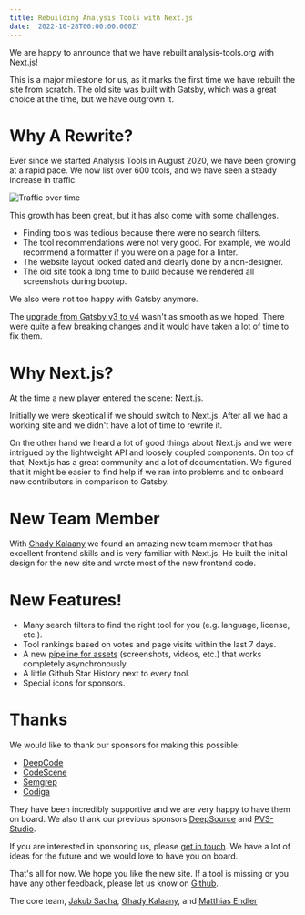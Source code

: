 ```yaml
---
title: Rebuilding Analysis Tools with Next.js
date: '2022-10-28T00:00:00.000Z'
---
```


We are happy to announce that we have rebuilt analysis-tools.org with Next.js!

This is a major milestone for us, as it marks the first time we have rebuilt the
site from scratch. The old site was built with Gatsby, which was a great choice
at the time, but we have outgrown it.

# Why A Rewrite?

Ever since we started Analysis Tools in August 2020, we have been growing at a rapid pace.
We now list over 600 tools, and we have seen a steady increase in traffic.

![Traffic over time](/assets/images/blog/traffic.jpg)

This growth has been great, but it has also come with some challenges.

-   Finding tools was tedious because there were no search filters.
-   The tool recommendations were not very good. For example, we would recommend a
    formatter if you were on a page for a linter.
-   The website layout looked dated and clearly done by a non-designer.
-   The old site took a long time to build because we rendered all screenshots
    during bootup.

We also were not too happy with Gatsby anymore.

The [upgrade from Gatsby v3 to v4](https://www.gatsbyjs.com/docs/reference/release-notes/migrating-from-v3-to-v4/) wasn't as smooth as we hoped.
There were quite a few breaking changes and it would have taken a lot of time to fix them.

# Why Next.js?

At the time a new player entered the scene: Next.js.

Initially we were skeptical if we should switch to Next.js.
After all we had a working site and we didn't have a lot of time to rewrite it.

On the other hand we heard a lot of good things about Next.js and we were
intrigued by the lightweight API and loosely coupled components. On top of that,
Next.js has a great community and a lot of documentation. We figured that it
might be easier to find help if we ran into problems and to onboard new
contributors in comparison to Gatsby.

# New Team Member

With [Ghady Kalaany](https://github.com/Ghadyk) we found an amazing new team member
that has excellent frontend skills and is very familiar with Next.js.
He built the initial design for the new site and wrote most of the new frontend code.

# New Features!

-   Many search filters to find the right tool for you (e.g. language, license, etc.).
-   Tool rankings based on votes and page visits within the last 7 days.
-   A new [pipeline for assets](https://github.com/analysis-tools-dev/assets/actions) (screenshots, videos, etc.)
    that works completely asynchronously.
-   A little Github Star History next to every tool.
-   Special icons for sponsors.

# Thanks

We would like to thank our sponsors for making this possible:

-   [DeepCode](https://www.deepcode.ai/)
-   [CodeScene](https://codescene.io/)
-   [Semgrep](https://semgrep.dev/)
-   [Codiga](https://codiga.io/)

They have been incredibly supportive and we are very happy to have them on
board. We also thank our previous sponsors [DeepSource](https://deepsource.io/)
and [PVS-Studio](https://www.viva64.com/en/pvs-studio/).

If you are interested in sponsoring us, please [get in touch](/sponsors/).
We have a lot of ideas for the future and we would love to have you on board.

That's all for now. We hope you like the new site.
If a tool is missing or you have any other feedback, please let us know on [Github](https://github.com/analysis-tools-dev/static-analysis).

The core team,
[Jakub Sacha](https://github.com/jakubsacha), [Ghady Kalaany](https://github.com/Ghadyk), and [Matthias Endler](https://github.com/mre)
